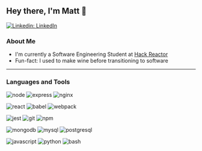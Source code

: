 ## Hey there, I'm Matt 👋

[![Linkedin: LinkedIn](https://img.shields.io/badge/-LinkedIn-blue?style=flat-square&logo=Linkedin&logoColor=white&link=https://www.linkedin.com/in/matt-heindel/)](https://www.linkedin.com/in/matt-heindel/)

### About Me

- I'm currently a Software Engineering Student at [Hack Reactor](https://www.hackreactor.com/coding-bootcamp?gclid=CjwKCAjwuvmHBhAxEiwAWAYj-GAGxDfcp29hdLplIaXfBrrLL-noZV7WkwMzGgZ54yDuHydiM9izaxoCWAoQAvD_BwE)
- Fun-fact: I used to make wine before transitioning to software

---

### Languages and Tools

![node](https://www.vectorlogo.zone/logos/nodejs/nodejs-ar21.svg)
![express](https://www.vectorlogo.zone/logos/expressjs/expressjs-ar21.svg)
![nginx](https://www.vectorlogo.zone/logos/nginx/nginx-ar21.svg)

![react](https://www.vectorlogo.zone/logos/reactjs/reactjs-ar21.svg)
![babel](https://www.vectorlogo.zone/logos/babeljs/babeljs-ar21.svg)
![webpack](https://www.vectorlogo.zone/logos/js_webpack/js_webpack-ar21.svg)

![jest](https://www.vectorlogo.zone/logos/jestjsio/jestjsio-ar21.svg)
![git](https://www.vectorlogo.zone/logos/git-scm/git-scm-ar21.svg)
![npm](https://www.vectorlogo.zone/logos/npmjs/npmjs-ar21.svg)

![mongodb](https://www.vectorlogo.zone/logos/mongodb/mongodb-ar21.svg)
![mysql](https://www.vectorlogo.zone/logos/mysql/mysql-ar21.svg)
![postgresql](https://www.vectorlogo.zone/logos/postgresql/postgresql-ar21.svg)

![javascript](https://www.vectorlogo.zone/logos/javascript/javascript-ar21.svg)
![python](https://www.vectorlogo.zone/logos/python/python-ar21.svg)
![bash](https://www.vectorlogo.zone/logos/gnu_bash/gnu_bash-ar21.svg)
